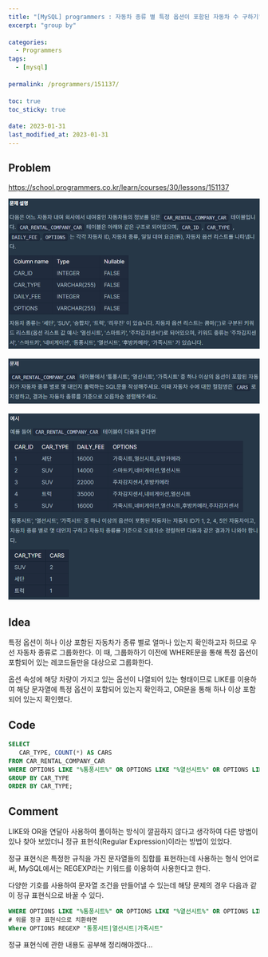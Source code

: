 ```yaml
---
title: "[MySQL] programmers : 자동차 종류 별 특정 옵션이 포함된 자동차 수 구하기"
excerpt: "group by"

categories:
  - Programmers
tags:
  - [mysql]

permalink: /programmers/151137/

toc: true
toc_sticky: true

date: 2023-01-31
last_modified_at: 2023-01-31
---
```


## Problem

<https://school.programmers.co.kr/learn/courses/30/lessons/151137>

<img src="/assets/images/programmers/151137/table.png" alt="table"><br/>
<br/>
<img src="/assets/images/programmers/151137/problem.png" alt="problem"><br/>
<br/>
<img src="/assets/images/programmers/151137/example.png" alt="example"><br/>

## Idea

특정 옵션이 하나 이상 포함된 자동차가 종류 별로 얼마나 있는지 확인하고자 하므로 우선 자동차 종류로 그룹화한다. 이 때, 그룹화하기 이전에 WHERE문을 통해 특정 옵션이 포함되어 있는 레코드들만을 대상으로 그룹화한다.

옵션 속성에 해당 차량이 가지고 있는 옵션이 나열되어 있는 형태이므로 LIKE를 이용하여 해당 문자열에 특정 옵션이 포함되어 있는지 확인하고, OR문을 통해 하나 이상 포함되어 있는지 확인했다.

## Code

```sql
SELECT
   CAR_TYPE, COUNT(*) AS CARS
FROM CAR_RENTAL_COMPANY_CAR
WHERE OPTIONS LIKE "%통풍시트%" OR OPTIONS LIKE "%열선시트%" OR OPTIONS LIKE "%가죽시트%"
GROUP BY CAR_TYPE
ORDER BY CAR_TYPE;
```

## Comment

LIKE와 OR을 연달아 사용하여 풀이하는 방식이 깔끔하지 않다고 생각하여 다른 방법이 있나 찾아 보았더니 정규 표현식(Regular Expression)이라는 방법이 있었다.

정규 표현식은 특정한 규칙을 가진 문자열들의 집합를 표현하는데 사용하는 형식 언어로써, MySQL에서는 REGEXP라는 키워드를 이용하여 사용한다고 한다.

다양한 기호를 사용하여 문자열 조건을 만들어낼 수 있는데 해당 문제의 경우 다음과 같이 정규 표현식으로 바꿀 수 있다.

```sql
WHERE OPTIONS LIKE "%통풍시트%" OR OPTIONS LIKE "%열선시트%" OR OPTIONS LIKE "%가죽시트%"
# 위를 정규 표현식으로 치환하면
Where OPTIONS REGEXP "통풍시트|열선시트|가죽시트"
```

정규 표현식에 관한 내용도 공부해 정리해야겠다...